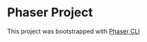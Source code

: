 # Phaser Project

This project was bootstrapped with [Phaser CLI][1]

[1]: https://github.com/phaser-cli/phaser-cli
